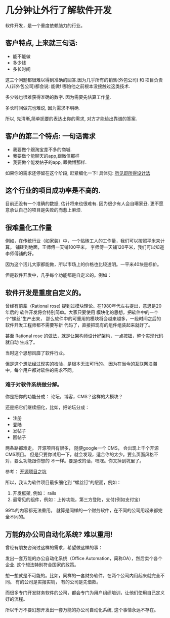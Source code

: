 # 几分钟让外行了解软件开发

软件开发，是一个重度依赖脑力的行业。


## 客户特点, 上来就三句话:

- 能不能做
- 多少钱
- 多长时间

这三个问题都很难以得到准确的回答.因为几乎所有的销售(外包公司) 和 项目负责人(非外包公司)都会说:
能做!  哪怕他之前根本没接触过这类技术.

多少钱也很难获得准确的数字. 因为需要先估算工作量.

多长时间做完也难说, 因为需求不明确.

所以, 先清晰,简单扼要的表达出你的需求, 对方才能给出靠谱的答案.

## 客户的第二个特点: 一句话需求

- 我要做个跟淘宝差不多的商城.
- 我要做个能聊天的app,跟微信那样
- 我要做个能发帖子的app, 跟微博那样.

如果你的需求还停留在这个阶段, 赶紧细化一下! 具体见:
[所见即所得设计法](chapters/ji_shu_jian_yi--suo_jian_ji_suo_de_she_ji.md)

## 这个行业的项目成功率是不高的.

目前还没有一个准确的数据,
估计将来也很难有. 因为很少有人会自曝家丑. 更不愿意承认自己的项目是失败的而惹上麻烦.

## 很难量化工作量

例如，在传统行业（如家装）中，一个贴砖工人的工作量，我们可以按照平米来计算。
铺砖到地面，王师傅一天铺100平米， 李师傅一天铺120平米，我们可以知道李师傅铺的好。

因为这个活儿大家都能做，所以市场上的价格也比较透明。一平米40块是标价。

但是软件开发中，几乎每个功能都是自定义的。例如：

## 软件开发是重度自定义的。

曾经有前辈（Rational rose) 提到过模块理论。在1980年代左右提出，意思是20年后的
软件开发将会特别简单。大家只要使用 模块化的思想，把软件中的一个个“螺丝”生产出来，
那么软件中的可重用的模块将会越来越多，一段时间之后的软件开发工程师都不需要写新
代码了，直接把现有的组件组装起来就好了。

甚至 Rational rose 的做法，就是让架构师设计好架构，一点按钮，整个实现代码就自动
生成了。

当时这个思想风靡了软件行业。

但是这个想法经过现实的检验，是根本无法可行的。
因为在当今的互联网浪潮中，每个用户都对软件的需求不同。

### 难于对软件系统做分解。

你是把你的功能分成： 论坛，博客，CMS？这样的大模块？

还是把它们继续细化，比如，把论坛分成：

- 注册
- 登陆
- 发帖子
- 回帖子

两条路都难走。 开源项目有很多， 随便google一个 CMS， 会出现上千个开源CMS项目。
但是只要你试用一下，就会发现，适合你的太少。要么页面风格不对，要么功能跟你想的
不一样。要是改的话，嘿嘿。你又掉到坑里了。

参考： [开源项目之坑](/chapters/kai_fa_zhi_shang--kai_yuan_xiang_mu_zhi_keng.md)

所以，我认为软件项目最多细化到 “螺丝钉”的层面，例如：

1. 开发框架, 例如：  rails
2. 最常见的组件，例如：上传功能，第三方登陆，支付(例如支付宝）

99%的内容都无法重用。 就算是同样的一个财务软件，在不同的公司用起来都完全不同的。

## 万能的办公司自动化系统? 难以重用!

曾经有朋友咨询过这样的需求，希望做这样的事：

发出一套万能的办公自动化系统（Office Automation，简称OA），然后卖个各个企业.
这个想法特别符合国家的政策。

想一想就是不可能的。比如，同样的一套财务软件，在两个公司内用起来就完全不同。
有的公司是实报实销， 有的公司是先借款。

而很多专门开发财务软件的公司，都会专门为用户组织培训，让他们使用自己定义好的流程。

所以千万不要幻想开发出一套万能的办公司自动化系统, 这个事情永远不存在。



